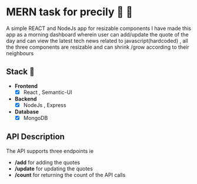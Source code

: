 # MERN task for precily :tada: :rocket:
A simple REACT and NodeJs app for resizable components
I have made this app as a morning dashboard wherein user can add/update the quote of the day and can view the latest tech news related to javascript(hardcoded) ,
all the three components are resizable and can shrink /grow according to their neighbours

## Stack :muscle:
- **Frontend**
    - [x] React , Semantic-UI 
- **Backend**
    - [x] NodeJs , Express
- **Database**
    - [x] MongoDB

## API Description
The API supports three endpoints ie
- **/add** for adding the quotes
- **/update** for updating the quotes
- **/count** for returning the count of the API calls


